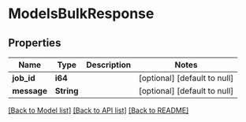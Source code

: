 # ModelsBulkResponse

## Properties
Name | Type | Description | Notes
------------ | ------------- | ------------- | -------------
**job_id** | **i64** |  | [optional] [default to null]
**message** | **String** |  | [optional] [default to null]

[[Back to Model list]](../README.md#documentation-for-models) [[Back to API list]](../README.md#documentation-for-api-endpoints) [[Back to README]](../README.md)



